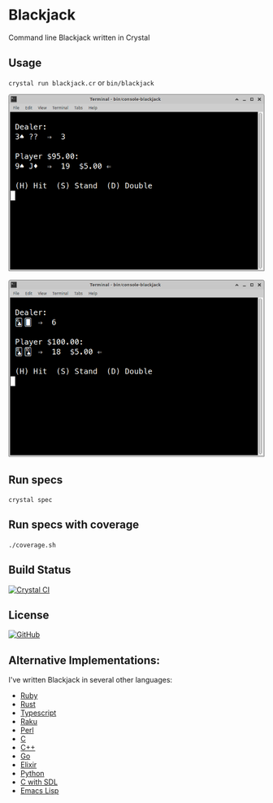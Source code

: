 # Blackjack

Command line Blackjack written in Crystal

## Usage

`crystal run blackjack.cr` or `bin/blackjack`

![Blackjack](https://raw.githubusercontent.com/gdonald/blackjack-cr/master/ss1.png)

![Blackjack](https://raw.githubusercontent.com/gdonald/blackjack-cr/master/ss2.png)

## Run specs

`crystal spec`

## Run specs with coverage

`./coverage.sh`

## Build Status

[![Crystal CI](https://github.com/gdonald/blackjack-cr/workflows/Crystal%20CI/badge.svg)](https://github.com/gdonald/blackjack-cr/actions)

## License

[![GitHub](https://img.shields.io/github/license/gdonald/blackjack-cr?color=aa0000)](https://github.com/gdonald/blackjack-cr/blob/master/LICENSE)

## Alternative Implementations:

I've written Blackjack in several other languages:

- [Ruby](https://github.com/gdonald/console-blackjack-ruby)
- [Rust](https://github.com/gdonald/console-blackjack-rust)
- [Typescript](https://github.com/gdonald/blackjack-js)
- [Raku](https://github.com/gdonald/Console-Blackjack)
- [Perl](https://github.com/gdonald/console-blackjack-perl)
- [C](https://github.com/gdonald/blackjack-c)
- [C++](https://github.com/gdonald/blackjack-cpp)
- [Go](https://github.com/gdonald/blackjack-go)
- [Elixir](https://github.com/gdonald/blackjack-ex)
- [Python](https://github.com/gdonald/blackjack-py)
- [C with SDL](https://github.com/gdonald/blackjack-c-sdl)
- [Emacs Lisp](https://github.com/gdonald/blackjack-el)

